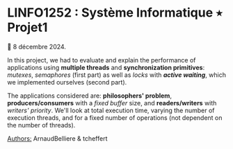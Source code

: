 # LINFO1252 : Système Informatique ٭ Projet1
📅 8 décembre 2024.

In this project, we had to evaluate and explain the performance of applications using **multiple threads** and **synchronization primitives**: *mutexes*, *semaphores* (first part) as well as *locks* with ***active waiting***, which we implemented ourselves (second part). 
 
The applications considered are: **philosophers' problem**, **producers/consumers** with a *fixed buffer* size, and **readers/writers** with *writers' priority*. We'll look at total execution time, varying the number of execution threads, and for a fixed number of operations (not dependent on the number of threads). 

<U>Authors:</U> ArnaudBelliere & tcheffert